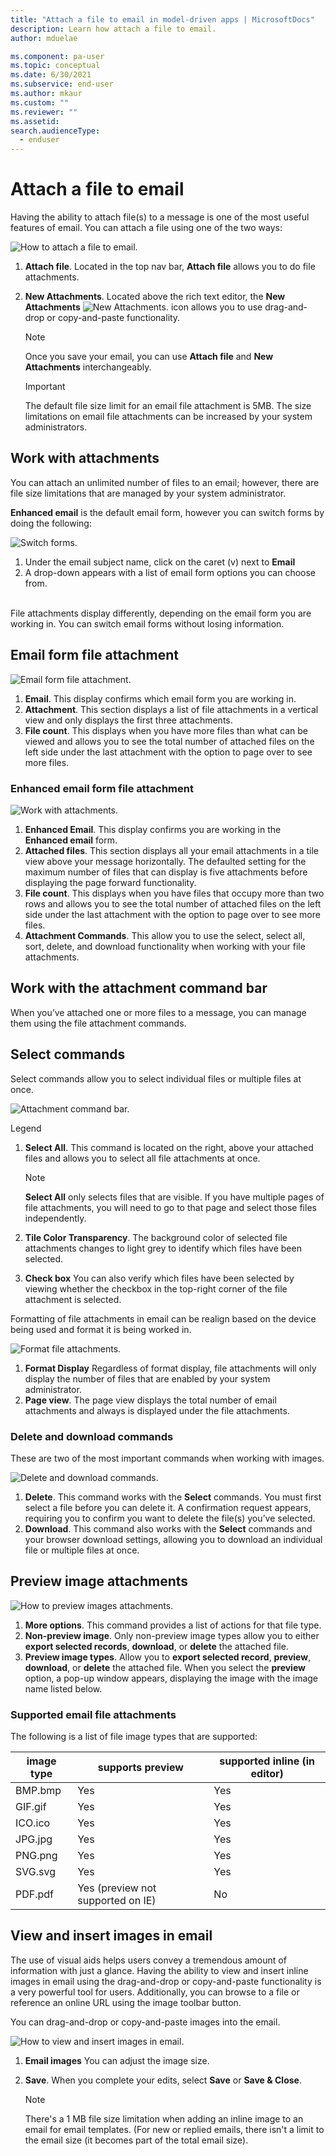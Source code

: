 ```yaml
---
title: "Attach a file to email in model-driven apps | MicrosoftDocs"
description: Learn how attach a file to email.
author: mduelae

ms.component: pa-user
ms.topic: conceptual
ms.date: 6/30/2021
ms.subservice: end-user
ms.author: mkaur
ms.custom: ""
ms.reviewer: ""
ms.assetid: 
search.audienceType: 
  - enduser
---
```


# Attach a file to email

Having the ability to attach file(s) to a message is one of the most useful features of email. You can attach a file using one of the two ways:

   ![How to attach a file to email.](media\email-how-to-attach-file-to-email-1a.png "How to attach a file to email")

   1. **Attach file**. Located in the top nav bar, **Attach file** allows you to do file attachments.
   2. **New Attachments**. Located above the rich text editor, the **New Attachments** ![New Attachments.](media\email-new-attachment-icon.png "new attachment") icon allows you to use drag-and-drop or copy-and-paste functionality. 

      > [!Note] 
      > Once you save your email, you can use **Attach file** and **New Attachments** interchangeably.

      > [!Important] 
      > The default file size limit for an email file attachment is 5MB. The size limitations on email file attachments can be increased by your system administrators. 

## Work with attachments

You can attach an unlimited number of files to an email; however, there are file size limitations that are managed by your system administrator. 

**Enhanced email** is the default email form, however you can switch forms by doing the following:

   ![Switch forms.](media\email-work-with-attachments-1a.png "Switch forms")
   
   1. Under the email subject name, click on the caret (v) next to **Email**
   2.	A drop-down appears with a list of email form options you can choose from.<BR><BR>

File attachments display differently, depending on the email form you are working in. You can switch email forms without losing information.

## Email form file attachment

   ![Email form file attachment.](media\email-work-with-attachments-2a.png "Email form file attachment")

   1. **Email**. This display confirms which email form you are working in. 
   2. **Attachment**. This section displays a list of file attachments in a vertical view and only displays the first three attachments.
   3. **File count**. This displays when you have more files than what can be viewed and allows you to see the total number of attached files on the left side under the last attachment with the option to page over to see more files.

### Enhanced email form file attachment
   ![Work with attachments.](media\email-work-with-attachments-13b.png "Work with attachments")

   1. **Enhanced Email**. This display confirms you are working in the **Enhanced email** form.
   2. **Attached files**. This section displays all your email  attachments in a tile view above your message horizontally. The defaulted setting for the maximum number of files that can display is five attachments before displaying the page forward functionality.
   3. **File count**. This displays when you have files that occupy more than two rows and allows you to see the total number of attached files on the left side under the last attachment with the option to page over to see more files.
   4. **Attachment Commands**. This allow you to use the select, select all, sort, delete, and download functionality when working with your file attachments.  

## Work with the attachment command bar
When you’ve attached one or more files to a message, you can manage them using the file attachment commands.  

## Select commands

Select commands allow you to select individual files or multiple files at once.

   ![Attachment command bar.](media\email-working-with-the-attachment-command-bar-11a.png "Work with the attachment command bar")

   Legend
   1. **Select All**. This command is located on the right, above your attached files and allows you to select all file attachments at once. 

      > [!Note] 
      > **Select All** only selects files that are visible. If you have multiple pages of file attachments, you will need to go to that page and select those files independently.

   2. **Tile Color Transparency**. The background color of selected file attachments changes to light grey to identify which files have been selected.
   3. **Check box** You can also verify which files have been selected by viewing whether the checkbox in the top-right corner of the file attachment is selected. 

Formatting of file attachments in email can be realign based on the device being used and format it is being worked in.

  ![Format file attachments.](media\email-working-with-the-attachment-command-bar-12a.png "Format file attachments")

   1. **Format Display** Regardless of format display, file attachments will only display the number of files that are enabled by your system administrator.
   2. **Page view**. The page view displays the total number of email attachments and always is displayed under the file attachments. 

### Delete and download commands
These are two of the most important commands when working with images. 

   ![Delete and download commands.](media\email-working-with-the-attachment-command-bar-13a.png "Delete and download commands")

   1. **Delete**. This command works with the **Select** commands. You must first select a file before you can delete it. A confirmation request appears, requiring you to confirm you want to delete the file(s) you’ve selected.
   2. **Download**. This command also works with the **Select** commands and your browser download settings, allowing you to download an individual file or multiple files at once.  

## Preview image attachments

   ![How to preview images attachments.](media\email-how-to-preview-images-attachments-11a.png "How to preview images attachments")

   1. **More options**. This command provides a list of actions for that file type.
   2. **Non-preview image**. Only non-preview image types allow you to either **export selected records**, **download**, or **delete** the attached file.
   3. **Preview image types**. Allow you to **export selected record**, **preview**, **download**, or **delete** the attached file. When you select the **preview** option, a pop-up window appears, displaying the image with the image name listed below.

### Supported email file attachments
The following is a list of file image types that are supported:

|image type	 |supports preview	|supported inline (in editor)|
|------------|-------------------|----------------------------|
|BMP.bmp     | Yes               | Yes                        |
|GIF.gif     | Yes               | Yes                        |
|ICO.ico     | Yes               | Yes                        |
|JPG.jpg     | Yes               | Yes                        |
|PNG.png     | Yes               | Yes                        |
|SVG.svg     | Yes               | Yes                        |
|PDF.pdf     | Yes (preview not supported on IE) | No         |

## View and insert images in email

The use of visual aids helps users convey a tremendous amount of information with just a glance. Having the ability to view and insert inline images in email using the drag-and-drop or copy-and-paste functionality is a very powerful tool for users. Additionally, you can browse to a file or reference an online URL using the image toolbar button.

You can drag-and-drop or copy-and-paste images into the email.

   ![How to view and insert images in email.](media\email-how-to-view-and-insert-images-in-email-1b.png "How to view and insert images in email")

   1. **Email images** You can adjust the image size.  
   2. **Save**. When you complete your edits, select **Save** or **Save & Close**.

      > [!Note]
      > There's a 1 MB file size limitation when adding an inline image to an email for email templates. (For new or replied emails, there isn't a limit to the email size (it becomes part of the total email size).

